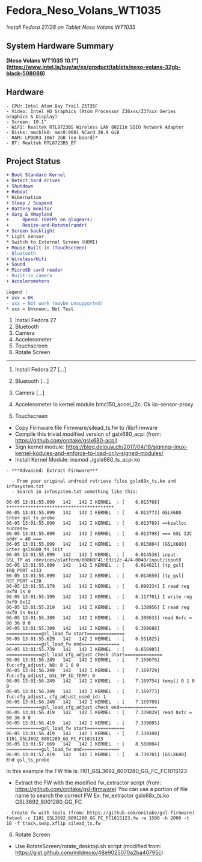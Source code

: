 # Fedora_Neso_Volans_WT1035
*Install Fedora 27/28 on Tablet Neso Volans WT1035*

## System Hardware Summary

**[Neso Volans WT1035 10.1"] (https://www.intel.la/buy/ar/es/product/tablets/neso-volans-32gb-black-508088)**

## Hardware

```
- CPU: Intel Atom Bay Trail Z3735F
- Video: Intel HD Graphics (Atom Processor Z36xxx/Z37xxx Series Graphics & Display) 
- Screen: 10.1"
- WiFi: Realtek RTL8723BS Wireless LAN 80211n SDIO Network Adapter
- Disks: mmcblk0: mmc0:0001 NCard 28.9 GiB
- RAM: LPDDR3 1067 2GB (on-board)*
- BT: Realtek RTL8723BS_BT
```

## Project Status
```diff
+ Boot Standard Kernel
+ Detect hard drives
+ Shutdown
+ Reboot
* Hibernation
+ Sleep / Suspend
+ Battery monitor
+ Xorg & XWayland
+     OpenGL (60FPS on glxgears)
+     Resize-and-Rotate(randr)
+ Screen backlight
* Light sensor
* Switch to External Screen (HDMI)
+ Mouse Built-in (Touchscreen)
- Bluetooth
+ Wireless/Wifi
+ Sound
+ MicroSD card reader
- Built-in camera
+ Accelerometers
```
```diff
Legend : 
+ xxx = OK
- xxx = Not work (maybe Unsupported)
* xxx = Unknown, Not Test
```


 1. Install Fedora 27
 2. Bluetooth
 3. Camera
 4. Accelerometer
 5. Touchscreen
 6. Rotate Screen

----------------------------------------

1. Install Fedora 27
    [...]

2. Bluetooth
    [...]

3. Camera
    [...]

4. Accelerometer
    In kernel module bmc150_accel_i2c. Ok iio-sensor-proxy

5. Touchscreen

  - Copy Firmware file Firmware/silead_ts.fw to /lib/firmware
  - Compile this trivial modified version of gslx680_acpi (from: https://github.com/onitake/gslx680-acpi)
   - Sign kernel module: https://blog.delouw.ch/2017/04/18/signing-linux-kernel-kodules-and-enforce-to-load-only-signed-modules/ 
   - Install Kernel Module:
	  insmod ./gslx680_ts_acpi.ko

    - ***Advanced: Extract Firmware***
    
      - From your original android retrieve files gslx68x_ts.ko and infosystem.txt 
      - Search in infosystem.txt something like this:
      
```
06-05 13:01:55.099   142   142 I KERNEL  : [    6.013768] ****************************************
06-05 13:01:55.099   142   142 I KERNEL  : [    6.013773] GSLX680 Enter gsl_ts_probe
06-05 13:01:55.099   142   142 I KERNEL  : [    6.013789] ==kzalloc success=
06-05 13:01:55.099   142   142 I KERNEL  : [    6.013798] === GSL I2C addr = 40 ===
06-05 13:01:55.099   142   142 I KERNEL  : [    6.013804] [GSLX680] Enter gslX680_ts_init
06-05 13:01:55.099   142   142 I KERNEL  : [    6.014538] input: GSL_TP as /devices/platform/80860F41:03/i2c-4/4-0040/input/input8
06-05 13:01:55.099   142   142 I KERNEL  : [    6.014621] [tp_gsl] IRQ_PORT =133
06-05 13:01:55.099   142   142 I KERNEL  : [    6.014650] [tp_gsl] RST_PORT =128
06-05 13:01:55.179   142   142 I KERNEL  : [    6.099334] I read reg 0xf0 is 0
06-05 13:01:55.199   142   142 I KERNEL  : [    6.117701] I write reg 0xf0 0x12
06-05 13:01:55.219   142   142 I KERNEL  : [    6.138956] I read reg 0xf0 is 0x12
06-05 13:01:55.389   142   142 I KERNEL  : [    6.308633] read 0xfc = 80 36 0 0
06-05 13:01:55.389   142   142 I KERNEL  : [    6.308688] =============gsl_load_fw start==============
06-05 13:01:55.629   142   142 I KERNEL  : [    6.551825] =============gsl_load_fw end==============
06-05 13:01:55.739   142   142 I KERNEL  : [    6.656985] =============gsl_load_cfg_adjust check start==============
06-05 13:01:56.249   142   142 I KERNEL  : [    7.169676] fuc:cfg_adjust, b8: 0 1 0 0
06-05 13:01:56.249   142   142 I KERNEL  : [    7.169729] fuc:cfg_adjust, GSL_TP_ID_TEMP: 0 
06-05 13:01:56.249   142   142 I KERNEL  : [    7.169754] temp[] 0 1 0 0
06-05 13:01:56.249   142   142 I KERNEL  : [    7.169773] fuc:cfg_adjust, cfg_adjust_used_id: 1 
06-05 13:01:56.249   142   142 I KERNEL  : [    7.169789] =============gsl_load_cfg_adjust check end==============
06-05 13:01:56.419   142   142 I KERNEL  : [    7.339029] read 0xfc = 80 36 0 0
06-05 13:01:56.419   142   142 I KERNEL  : [    7.339085] =============gsl_load_fw start==============
06-05 13:01:56.419   142   142 I KERNEL  : [    7.339109] I101_GSL3692_8001280_GG_FC_FC101S123
06-05 13:01:57.669   142   142 I KERNEL  : [    8.588004] =============gsl_load_fw end==============
06-05 13:01:57.819   142   142 I KERNEL  : [    8.739781] [GSLX680] End gsl_ts_probe
```

In this example the FW file is: I101_GSL3692_8001280_GG_FC_FC101S123
   - Extract the FW with the modified fw_extractor script (from: https://github.com/onitake/gsl-firmware)
	You can use a portion of file name to search the correct FW
	Ex:
	fw_extractor gslx68x_ts.ko GSL3692_8001280_GG_FC

    - Create fw with tools (from: https://github.com/onitake/gsl-firmware)
	fwtool -c I101_GSL3692_8001280_GG_FC_FC101S123.fw -w 1500 -h 2000 -t 10 -f track,swap,xflip silead_ts.fw

6. Rotate Screen
- Use RotateScreen/rotate_desktop.sh script (modified from: https://gist.github.com/mildmojo/48e9025070a2ba40795c)
